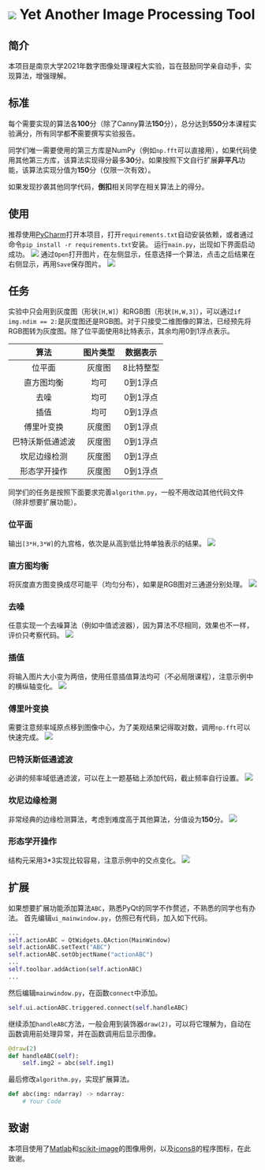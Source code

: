 # ![](images/yaipt.png) Yet Another Image Processing Tool

## 简介

本项目是南京大学2021年数字图像处理课程大实验，旨在鼓励同学亲自动手，实现算法，增强理解。

## 标准

每个需要实现的算法各**100**分（除了Canny算法**150**分），总分达到**550**分本课程实验满分，所有同学都**不**需要撰写实验报告。

同学们唯一需要使用的第三方库是NumPy（例如`np.fft`可以直接用），如果代码使用其他第三方库，该算法实现得分最多**30**分。如果按照下文自行扩展**非平凡**功能，该算法实现分值为**150**分（仅限一次有效）。

如果发现抄袭其他同学代码，**倒扣**相关同学在相关算法上的得分。

## 使用

推荐使用[PyCharm](https://www.jetbrains.com/pycharm)打开本项目，打开`requirements.txt`自动安装依赖，或者通过命令`pip install -r requirements.txt`安装。 运行`main.py`，出现如下界面启动成功。
![](screenshots/boot.png)
通过`Open`打开图片，在左侧显示，任意选择一个算法，点击之后结果在右侧显示，再用`Save`保存图片。
![](screenshots/dft.png)

## 任务

实验中只会用到灰度图（形状`[H,W]`）和RGB图（形状`[H,W,3]`），可以通过`if img.ndim == 2:`是灰度图还是RGB图。对于只接受二维图像的算法，已经预先将RGB图转为灰度图。除了位平面使用8比特表示，其余均用0到1浮点表示。

|  算法  | 图片类型 | 数据表示  |
| :----: | :------: | :-------: |
| 位平面 |  灰度图  | 8比特整型 |
| 直方图均衡 | 均可 | 0到1浮点 |
| 去噪 | 均可 | 0到1浮点 |
| 插值 | 均可 | 0到1浮点 |
| 傅里叶变换 | 灰度图 | 0到1浮点 |
| 巴特沃斯低通滤波 | 灰度图 | 0到1浮点 |
| 坎尼边缘检测 | 灰度图 | 0到1浮点 |
| 形态学开操作 | 灰度图 | 0到1浮点 |


同学们的任务是按照下面要求完善`algorithm.py`，一般不用改动其他代码文件（除非想要扩展功能）。

### 位平面

输出`[3*H,3*W]`的九宫格，依次是从高到低比特单独表示的结果。
![](screenshots/plane.png)

### 直方图均衡

将灰度直方图变换成尽可能平（均匀分布），如果是RGB图对三通道分别处理。
![](screenshots/equalize.png)

### 去噪

任意实现一个去噪算法（例如中值滤波器），因为算法不尽相同，效果也不一样，评价只考察代码。
![](screenshots/denoise.png)

### 插值

将输入图片大小变为两倍，使用任意插值算法均可（不必局限课程），注意示例中的横纵轴变化。
![](screenshots/interpolate.png)

### 傅里叶变换

需要注意频率域原点移到图像中心，为了美观结果记得取对数，调用`np.fft`可以快速完成。
![](screenshots/dft.png)

### 巴特沃斯低通滤波

必讲的频率域低通滤波，可以在上一题基础上添加代码，截止频率自行设置。
![](screenshots/butterworth.png)

### 坎尼边缘检测

非常经典的边缘检测算法，考虑到难度高于其他算法，分值设为**150**分。
![](screenshots/canny.png)

### 形态学开操作

结构元采用3*3实现比较容易，注意示例中的交点变化。
![](screenshots/morphology.png)

## 扩展

如果想要扩展功能添加算法`ABC`，熟悉PyQt的同学不作赘述，不熟悉的同学也有办法。
首先编辑`ui_mainwindow.py`，仿照已有代码，加入如下代码。
```python
...
self.actionABC = QtWidgets.QAction(MainWindow)
self.actionABC.setText("ABC")
self.actionABC.setObjectName("actionABC")
...
self.toolbar.addAction(self.actionABC)
...
```
然后编辑`mainwindow.py`，在函数`connect`中添加。
```python
self.ui.actionABC.triggered.connect(self.handleABC)
```
继续添加`handleABC`方法，一般会用到装饰器`draw(2)`，可以将它理解为，自动在函数调用前处理异常，并在函数调用后显示图像。
```python
@draw(2)
def handleABC(self):
    self.img2 = abc(self.img1)
```
最后修改`algorithm.py`，实现扩展算法。
```python
def abc(img: ndarray) -> ndarray:
    # Your Code
```

## 致谢

本项目使用了[Matlab](https://www.mathworks.com/products/matlab.html)和[scikit-image](https://scikit-image.org)的图像用例，以及[icons8](https://icons8.com)的程序图标，在此致谢。

